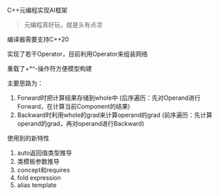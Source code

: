 C++元编程实现AI框架

> 元编程真好玩，就是头有点凉

编译器需要支持C++20

实现了若干Operator，目前利用Operator来组装网络

重载了+*^-操作符方便模型构建

主要思路为：
1. Forward时把计算结果存储到whole中 (后序遍历：先对Operand进行Forward，在计算当前Component的结果)
2. Backward时利用whole的grad来计算operand的grad (前序遍历：先计算operand的grad，再对operand进行Backward)

使用到的新特性
1. auto返回值类型推导
2. 类模板参数推导
3. concept和requires
4. fold expression
5. alias template